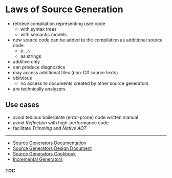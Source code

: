 # Laws of Source Generation

- retrieve compilation representing user code
  - with syntax trees
  - with semantic models
- new source code can be added to the compilation as additional source code
  - `0..n`
  - as strings
- additive only
- can produce diagnostics
- may access additional files (non-C# source texts)
- oblivious
  - no access to documents created by other source generators
- are technically analyzers

## Use cases
- avoid tedious boilerplate (error-prone) code written manual
- avoid _Reflection_ with high-performance code
- facilitate _Trimming_ and _Native AOT_

---
- [Source Generators Documentation](https://docs.microsoft.com/en-us/dotnet/csharp/roslyn-sdk/source-generators-overview)
- [Source Generators Design Document](https://github.com/dotnet/roslyn/blob/main/docs/features/source-generators.md)
- [Source Generators Cookbook](https://github.com/dotnet/roslyn/blob/main/docs/features/source-generators.cookbook.md)
- [Incremental Generators](https://github.com/dotnet/roslyn/blob/main/docs/features/incremental-generators.md)

#### [TOC](./Content.md)
